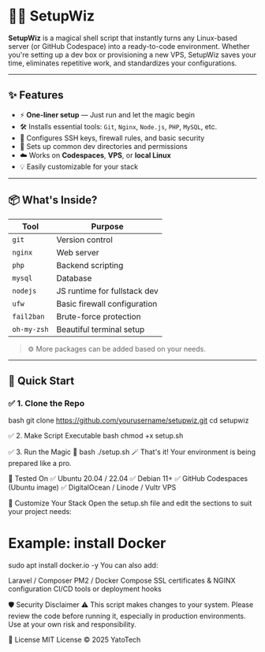 # 🧙‍♂️ SetupWiz

**SetupWiz** is a magical shell script that instantly turns any Linux-based server (or GitHub Codespace) into a ready-to-code environment. Whether you're setting up a dev box or provisioning a new VPS, SetupWiz saves your time, eliminates repetitive work, and standardizes your configurations.

---

## ✨ Features

- ⚡ **One-liner setup** — Just run and let the magic begin
- 🛠️ Installs essential tools: `Git`, `Nginx`, `Node.js`, `PHP`, `MySQL`, etc.
- 🔐 Configures SSH keys, firewall rules, and basic security
- 🧰 Sets up common dev directories and permissions
- ☁️ Works on **Codespaces**, **VPS**, or **local Linux**
- 💡 Easily customizable for your stack

---

## 📦 What's Inside?

| Tool        | Purpose                      |
|-------------|------------------------------|
| `git`       | Version control              |
| `nginx`     | Web server                   |
| `php`       | Backend scripting            |
| `mysql`     | Database                     |
| `nodejs`    | JS runtime for fullstack dev |
| `ufw`       | Basic firewall configuration |
| `fail2ban`  | Brute-force protection       |
| `oh-my-zsh` | Beautiful terminal setup     |

> ⚙️ More packages can be added based on your needs.

---

## 🚀 Quick Start

### ✅ 1. Clone the Repo
bash
git clone https://github.com/yourusername/setupwiz.git
cd setupwiz

✅ 2. Make Script Executable
bash
chmod +x setup.sh

✅ 3. Run the Magic 🧙
bash
./setup.sh
🪄 That's it! Your environment is being prepared like a pro.

🧪 Tested On
✅ Ubuntu 20.04 / 22.04
✅ Debian 11+
✅ GitHub Codespaces (Ubuntu image)
✅ DigitalOcean / Linode / Vultr VPS

🧩 Customize Your Stack
Open the setup.sh file and edit the sections to suit your project needs:
# Example: install Docker
sudo apt install docker.io -y
You can also add:

Laravel / Composer
PM2 / Docker Compose
SSL certificates & NGINX configuration
CI/CD tools or deployment hooks

🛡️ Security Disclaimer
⚠️ This script makes changes to your system.
Please review the code before running it, especially in production environments.
Use at your own risk and responsibility.

📜 License
MIT License © 2025 YatoTech

